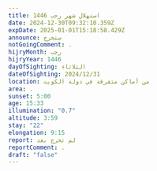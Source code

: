 ```yaml
---
title: استهلال شهر رجب 1446
date: 2024-12-30T09:32:10.359Z
expDate: 2025-01-01T15:18:58.429Z
announce: ستخرج
notGoingComment: .
hijryMonth: رجب
hijryYear: 1446
dayOfSighting: الثلاثاء
dateOfSighting: 2024/12/31
location: من أماكن متفرقة في دولة الكويت
area: .
sunset: 5:00
age: 15:33
illumination: "0.7"
altitude: 3:59
stay: "22"
elongation: 9:15
report: لم تخرج بعد
reportComment: .
draft: "false"
---
```

